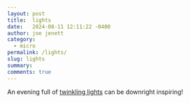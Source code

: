 ```yaml
---
layout: post
title:  lights
date:   2024-08-11 12:11:22 -0400
author: joe jenett
category:
  - micro 
permalink: /lights/
slug: lights
summary: 
comments: true
---
```

An evening full of <a class="u-in-reply-to" href="https://alongtheray.com/seeing-twinkling-lights-of-cozy-campers-across-the-finger-brings-fond-memories-of-the-view-of-roberts">twinkling lights</a> can be downright inspiring!

<a style="display:none;" href="https://brid.gy/publish/mastodon"><small>(cross-posted to mastodon)</small></a>